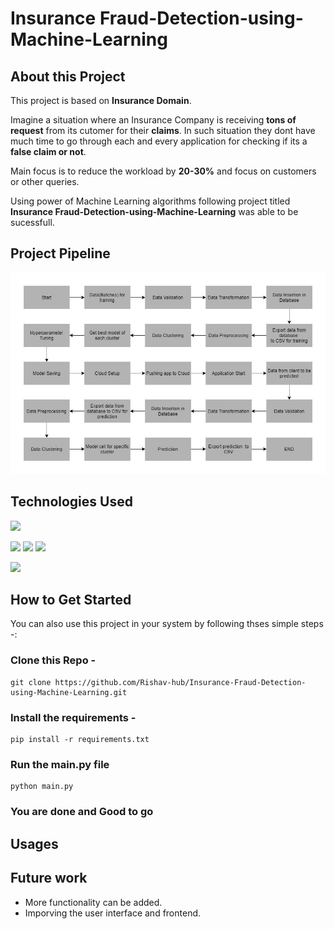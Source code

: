 # Insurance Fraud-Detection-using-Machine-Learning

## About this Project

This project is based on **Insurance Domain**.

Imagine a situation where an Insurance Company is receiving **tons of request** from its cutomer for their **claims**. In such situation they dont have much time to go through each and every application for checking if its a **false claim or not**.

Main focus is to reduce the workload by **20-30%** and focus on customers or other queries.

Using power of Machine Learning algorithms following project titled **Insurance Fraud-Detection-using-Machine-Learning** was able to be sucessfull. 

## Project Pipeline

![image](assets/image/pipeline.jpg)

## Technologies Used

![](https://forthebadge.com/images/badges/made-with-python.svg)

[<img target="_blank" src="https://flask.palletsprojects.com/en/1.1.x/_images/flask-logo.png" width=170>](https://flask.palletsprojects.com/en/1.1.x/) [<img target="_blank" src="https://number1.co.za/wp-content/uploads/2017/10/gunicorn_logo-300x85.png" width=280>](https://gunicorn.org) [<img target="_blank" src="https://scikit-learn.org/stable/_static/scikit-learn-logo-small.png" width=200>](https://scikit-learn.org/stable/) 

[<img target="_blank" src="https://upload.wikimedia.org/wikipedia/commons/3/38/SQLite370.svg" width=180>](https://www.sqlite.org/index.html)


## How to Get Started

You can also use this project in your system by following thses simple steps -:

### Clone this Repo - 

```
git clone https://github.com/Rishav-hub/Insurance-Fraud-Detection-using-Machine-Learning.git

```

### Install the requirements - 

```
pip install -r requirements.txt

```

### Run the main.py file

```
python main.py
```

### You are done and Good to go

## Usages


## Future work
- More functionality can be added.
- Imporving the user interface and frontend.
